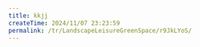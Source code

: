 ```yaml
---
title: kkjj
createTime: 2024/11/07 23:23:59
permalink: /tr/LandscapeLeisureGreenSpace/r9JkLYoS/
---
```

